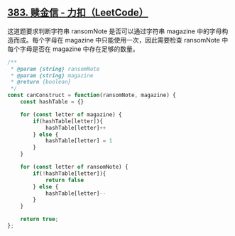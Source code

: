 ## [383. 赎金信 - 力扣（LeetCode）](https://leetcode.cn/problems/ransom-note/description/?envType=study-plan-v2&envId=top-interview-150)

这道题要求判断字符串 ransomNote 是否可以通过字符串 magazine 中的字母构造而成。每个字母在 magazine 中只能使用一次，因此需要检查 ransomNote 中每个字母是否在 magazine 中存在足够的数量。

<audio src="C:\Users\10691\Downloads\这道题要求判断字符串 rans.mp3"></audio>

```js
/**
 * @param {string} ransomNote
 * @param {string} magazine
 * @return {boolean}
 */
const canConstruct = function(ransomNote, magazine) {
    const hashTable = {}

    for (const letter of magazine) {
        if(hashTable[letter]){
            hashTable[letter]++
        } else {
            hashTable[letter] = 1
        }
    }

    for (const letter of ransomNote) {
        if(!hashTable[letter]){
            return false
        } else {
            hashTable[letter]--
        }
    }

    return true; 
};
```

<audio src="C:\Users\10691\Downloads\解题方案通过使用哈希表（对象）.mp3"></audio>